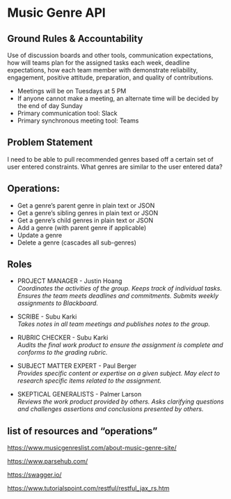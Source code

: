 # Music Genre API

## Ground Rules & Accountability
Use of discussion boards and other tools, communication expectations, how will teams plan for the assigned tasks each week, deadline expectations, how each team member with demonstrate reliability, engagement, positive attitude, preparation, and quality of contributions.

* Meetings will be on Tuesdays at 5 PM
* If anyone cannot make a meeting, an alternate time will be decided by the end of day Sunday
* Primary communication tool: Slack
* Primary synchronous meeting tool: Teams

## Problem Statement
I need to be able to pull recommended genres based off a certain set of user entered constraints. What genres are similar to the user entered data?

## Operations:
* Get a genre’s parent genre in plain text or JSON
* Get a genre’s sibling genres in plain text or JSON
* Get a genre’s child genres in plain text or JSON
* Add a genre (with parent genre if applicable)
* Update a genre
* Delete a genre (cascades all sub-genres)

## Roles
* PROJECT MANAGER - Justin Hoang
<br />*Coordinates the activities of the group. Keeps track of individual tasks. Ensures the team meets deadlines and commitments. Submits weekly assignments to Blackboard.*

* SCRIBE - Subu Karki
<br />*Takes notes in all team meetings and publishes notes to the group.*

* RUBRIC CHECKER - Subu Karki
<br />*Audits the final work product to ensure the assignment is complete and conforms to the grading rubric.*

* SUBJECT MATTER EXPERT - Paul Berger
<br />*Provides specific content or expertise on a given subject. May elect to research specific items related to the assignment.*

* SKEPTICAL GENERALISTS - Palmer Larson
<br />*Reviews the work product provided by others. Asks clarifying questions and challenges assertions and conclusions presented by others.*


## list of resources and “operations”

https://www.musicgenreslist.com/about-music-genre-site/

https://www.parsehub.com/

https://swagger.io/

https://www.tutorialspoint.com/restful/restful_jax_rs.htm


